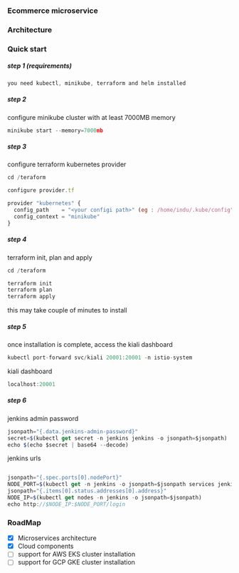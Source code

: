 ### Ecommerce microservice
### Architecture
### Quick start 
##### step 1 (requirements)

```javascript
you need kubectl, minikube, terraform and helm installed 
```
##### step 2
configure minikube cluster with at least 7000MB memory 

```javascript
minikube start --memory=7000mb
```

##### step 3
configure terraform kubernetes provider 
```javascript
cd /teraform 

configure provider.tf 

provider "kubernetes" {
  config_path    = "<your configi path>" (eg : /home/indu/.kube/config" )
  config_context = "minikube"
}
```

##### step 4 
terraform init, plan and apply

```javascript
cd /teraform

terraform init
terraform plan
terraform apply

```

this may take couple of minutes to install

##### step 5
once installation is complete, access the kiali dashboard

```javascript
kubectl port-forward svc/kiali 20001:20001 -n istio-system
```
kiali dashboard 
```javascript
localhost:20001
```
##### step 6
jenkins admin password

```javascript
jsonpath="{.data.jenkins-admin-password}"
secret=$(kubectl get secret -n jenkins jenkins -o jsonpath=$jsonpath)
echo $(echo $secret | base64 --decode)
```

jenkins urls
```javascript

jsonpath="{.spec.ports[0].nodePort}"
NODE_PORT=$(kubectl get -n jenkins -o jsonpath=$jsonpath services jenkins)
jsonpath="{.items[0].status.addresses[0].address}"
NODE_IP=$(kubectl get nodes -n jenkins -o jsonpath=$jsonpath)
echo http://$NODE_IP:$NODE_PORT/login
```


### RoadMap
- [x]  Microservices architecture
- [x]  Cloud components
- [ ]  support for AWS EKS cluster installation
- [ ]  support for GCP GKE cluster installation